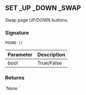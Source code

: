 ## SET \_UP \_DOWN \_SWAP

Swap page UP/DOWN buttons.


### Signature

`POUND ()`


| Parameter | Description |
| --- | --- |
| bool | True/False |


### Returns

\`None
\`